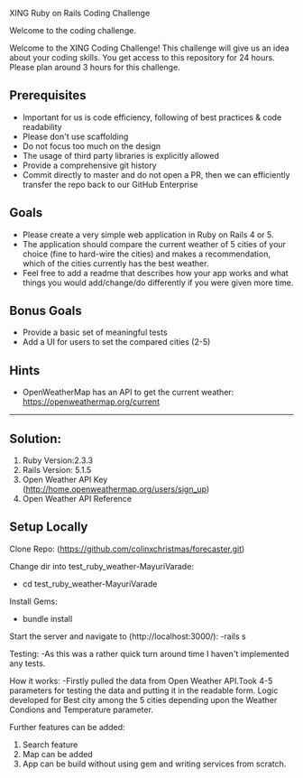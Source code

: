 
XING Ruby on Rails Coding Challenge


Welcome to the coding challenge.

Welcome to the XING Coding Challenge! This challenge will give us an idea about your coding skills. You get access to this repository for 24 hours. Please plan around 3 hours for this challenge.

Prerequisites
--------------

- Important for us is code efficiency, following of best practices & code readability
- Please don't use scaffolding
- Do not focus too much on the design
- The usage of third party libraries is explicitly allowed
- Provide a comprehensive git history
- Commit directly to master and do not open a PR, then we can efficiently transfer the repo back to our GitHub Enterprise

Goals
-----

- Please create a very simple web application in Ruby on Rails 4 or 5. 
- The application should compare the current weather of 5 cities of your choice (fine to hard-wire the cities) and makes a recommendation, which of the cities currently has the best weather. 
- Feel free to add a readme that describes how your app works and what things you would add/change/do differently if you were given more time. 

Bonus Goals
------------

- Provide a basic set of meaningful tests
- Add a UI for users to set the compared cities (2-5)

Hints
------

- OpenWeatherMap has an API to get the current weather: https://openweathermap.org/current

--------------------

Solution:
-------------------
1. Ruby Version:2.3.3
2. Rails Version: 5.1.5
3. Open Weather API Key (http://home.openweathermap.org/users/sign_up)
4. Open Weather API Reference


Setup Locally
-----------
Clone Repo:
(https://github.com/colinxchristmas/forecaster.git)

Change dir into test_ruby_weather-MayuriVarade:
- cd test_ruby_weather-MayuriVarade

Install Gems:
- bundle install

Start the server and navigate to (http://localhost:3000/):
-rails s

Testing:
-As this was a rather quick turn around time I haven't implemented any tests.

How it works:
-Firstly pulled the data from Open Weather API.Took 4-5 parameters for testing the data and putting it in the readable form.
Logic developed for Best city among the 5 cities depending upon the Weather Condions and Temperature parameter.


Further features can be added:
1. Search feature
2. Map can be added
3. App can be build without using gem and writing services from scratch.
